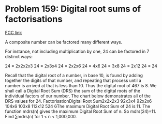 # Problem 159: Digital root sums of factorisations

[FCC link](https://www.freecodecamp.org/learn/coding-interview-prep/project-euler/problem-159-digital-root-sums-of-factorisations)

A composite number can be factored many different ways.

For instance, not including multiplication by one, 24 can be factored in 7
distinct ways:

24 = 2x2x2x3 24 = 2x3x4 24 = 2x2x6 24 = 4x6 24 = 3x8 24 = 2x12 24 = 24

Recall that the digital root of a number, in base 10, is found by adding
together the digits of that number, and repeating that process until a number is
arrived at that is less than 10. Thus the digital root of 467 is 8. We shall
call a Digital Root Sum (DRS) the sum of the digital roots of the individual
factors of our number. The chart below demonstrates all of the DRS values
for 24. FactorisationDigital Root Sum2x2x2x3 92x3x4 92x2x6 104x6 103x8 112x12
524 6The maximum Digital Root Sum of 24 is 11. The function mdrs(n) gives the
maximum Digital Root Sum of n. So mdrs(24)=11. Find ∑mdrs(n) for 1 < n <
1,000,000.
